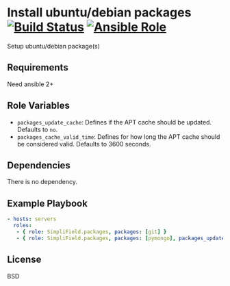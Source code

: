 Install ubuntu/debian packages [![Build Status](https://travis-ci.org/SimpliField/ansible-packages.svg?branch=master)](https://travis-ci.org/SimpliField/ansible-packages) [![Ansible Role](https://img.shields.io/ansible/role/9904.svg?maxAge=2592000)](https://galaxy.ansible.com/SimpliField/packages/)
=========

Setup ubuntu/debian package(s)

Requirements
------------

Need ansible 2+

Role Variables
--------------

* `packages_update_cache`: Defines if the APT cache should be updated. Defaults
  to `no`.
* `packages_cache_valid_time`: Defines for how long the APT cache should be
  considered valid. Defaults to 3600 seconds.

Dependencies
------------

There is no dependency.

Example Playbook
----------------

```yaml
- hosts: servers
  roles:
   - { role: SimpliField.packages, packages: [git] }
   - { role: SimpliField.packages, packages: [pymongo], packages_update_cache: true }
```

License
-------

BSD
